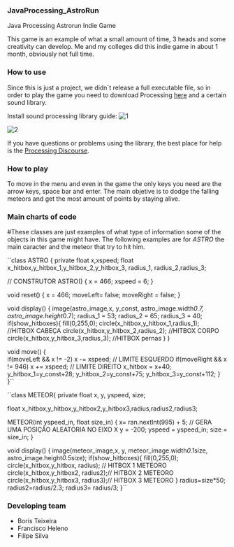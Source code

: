 ### JavaProcessing_AstroRun
Java Processing Astrorun Indie Game


This game is an example of what a small amount of time, 3 heads and some creativity can develop.
Me and my colleges did this indie game in about 1 month, obviously not full time.

### How to use

Since this is just a project, we didn´t release a full executable file, so in order to play the game you need to download Processing [here](https://processing.org/download) and a certain sound library.

Install sound processing library guide:
![1](https://user-images.githubusercontent.com/92954277/138365643-f804c2a5-60bf-4bba-a25c-1a7155832b35.png)

![2](https://user-images.githubusercontent.com/92954277/138365799-4790e808-021f-4b5b-b586-01707329bf14.png)

If you have questions or problems using the library, the best place for help is the [Processing Discourse](https://discourse.processing.org/). 


### How to play

To move in the menu and even in the game the only keys you need are the arrow keys, space bar and enter.
The main objetive is to dodge the falling meteors and get the most amount of points by staying alive.


### Main charts of code

#These classes are just examples of what type of information some of the objects in this game might have. The following examples are for *ASTRO* the main caracter and the meteor that try to hit him.

``class ASTRO {
  private float x,xspeed;
  float x_hitbox,y_hitbox_1,y_hitbox_2,y_hitbox_3, radius_1, radius_2,radius_3;
  
  // CONSTRUTOR
  ASTRO() {
    x = 466;
    xspeed = 6;
  }
  
  void reset() {
    x = 466;
    moveLeft= false; 
    moveRight = false;
  }
 
  void display() {
    image(astro_image,x, y_const, astro_image.width*0.7, astro_image.height*0.7);
    radius_1 = 53;
    radius_2 = 65;
    radius_3 = 40;
    if(show_hitboxes){ 
      fill(0,255,0);
      circle(x_hitbox,y_hitbox_1,radius_1); //HITBOX CABEÇA
      circle(x_hitbox,y_hitbox_2,radius_2); //HITBOX CORPO 
      circle(x_hitbox,y_hitbox_3,radius_3); //HITBOX pernas
    }
  }
 
  void move() {  
    if(moveLeft && x != -2) x -= xspeed; // LIMITE ESQUERDO
    if(moveRight && x != 946) x += xspeed; // LIMITE DIREITO
    x_hitbox = x+40;
    y_hitbox_1=y_const+28;
    y_hitbox_2=y_const+75;
    y_hitbox_3=y_const+112;
  }
}``

``class METEOR{
  private float x, y, yspeed, size;
  
  float x_hitbox,y_hitbox,y_hitbox2,y_hitbox3,radius,radius2,radius3;
  
  METEOR(int yspeed_in, float size_in) {
    x= ran.nextInt(995) + 5; // GERA UMA POSIÇÃO ALEATORIA NO EIXO X
    y = -200;
    yspeed = yspeed_in;
    size = size_in;
  }
  
   void display() {
    image(meteor_image,x, y, meteor_image.width*0.1*size, astro_image.height*0.5*size);
    if(show_hitboxes){ 
      fill(0,255,0);
      circle(x_hitbox,y_hitbox, radius); // HITBOX 1 METEORO 
      circle(x_hitbox,y_hitbox2, radius2);// HITBOX 2 METEORO 
      circle(x_hitbox,y_hitbox3, radius3);// HITBOX 3 METEORO 
    }
    radius=size*50;
    radius2=radius/2.3;
    radius3= radius/3;
  }``
  
  
### Developing team

* Boris Teixeira 
* Francisco Heleno
* Filipe Silva
